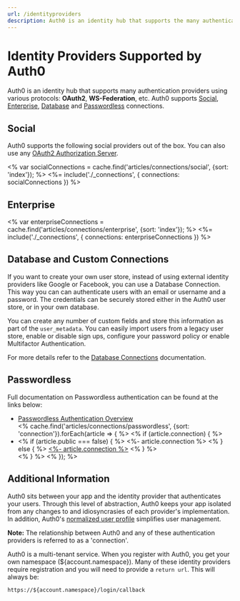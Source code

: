 ```yaml
---
url: /identityproviders
description: Auth0 is an identity hub that supports the many authentication providers listed here.
---
```


<style>
.connection {
  padding: 15px;
  /*border: 1px solid $gray-lighter;*/
}
.connection-content {
  text-align: center;
  min-height: 150px;
}
.connection-content:before {
  content: ' ';
  display: inline-block;
  vertical-align: middle;
  height: 90px;
}
.connection-image-wrap {
  display: inline-block;
  vertical-align: middle;
}
.connection-image-wrap img {
  max-height: 80px;
  max-width: 120px;
}
</style>

# Identity Providers Supported by Auth0

Auth0 is an identity hub that supports many authentication providers using various protocols: **OAuth2**, **WS-Federation**, etc. Auth0 supports [Social](#social), [Enterprise](#enterprise), [Database](#database-and-custom-connections) and [Passwordless](#passwordless) connections.

## Social

Auth0 supports the following social providers out of the box. You can also use any [OAuth2 Authorization Server](/connections/social/oauth2).

<% var socialConnections = cache.find('articles/connections/social', {sort: 'index'}); %>
<%= include('./_connections', { connections: socialConnections }) %>

## Enterprise

<% var enterpriseConnections = cache.find('articles/connections/enterprise', {sort: 'index'}); %>
<%= include('./_connections', { connections: enterpriseConnections }) %>

## Database and Custom Connections

If you want to create your own user store, instead of using external identity providers like Google or Facebook, you can use a Database Connection. This way you can can authenticate users with an email or username and a password. The credentials can be securely stored either in the Auth0 user store, or in your own database.

You can create any number of custom fields and store this information as part of the `user_metadata`. You can easily import users from a legacy user store, enable or disable sign ups, configure your password policy or enable Multifactor Authentication.

For more details refer to the [Database Connections](/connections/database) documentation.

## Passwordless
Full documentation on Passwordless authentication can be found at the links below:

<ul>
<li><a href="/connections/passwordless">Passwordless Authentication Overview</a></li>
<% cache.find('articles/connections/passwordless', {sort: 'connection'}).forEach(article => { %>
  <% if (article.connection) { %>
    <li>
      <% if (article.public === false) { %>
        <%- article.connection %>
      <% } else { %>
        <a href="<%- '/docs' + article.url %>"><%- article.connection %></a>
      <% } %>
    </li>
  <% } %>
<% }); %>
</ul>


## Additional Information

Auth0 sits between your app and the identity provider that authenticates your users. Through this level of abstraction, Auth0 keeps your app isolated from any changes to and idiosyncrasies of each provider's implementation. In addition, Auth0's [normalized user profile](/user-profile) simplifies user management.

**Note:** The relationship between Auth0 and any of these authentication providers is referred to as a 'connection'.

Auth0 is a multi-tenant service. When you register with Auth0, you get your own namespace (${account.namespace}). Many of these identity providers require registration and you will need to provide a `return url`. This will always be:

`https://${account.namespace}/login/callback`
